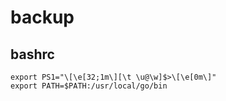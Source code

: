 # backup

## bashrc
``` shell
export PS1="\[\e[32;1m\][\t \u@\w]$>\[\e[0m\]"
export PATH=$PATH:/usr/local/go/bin
```